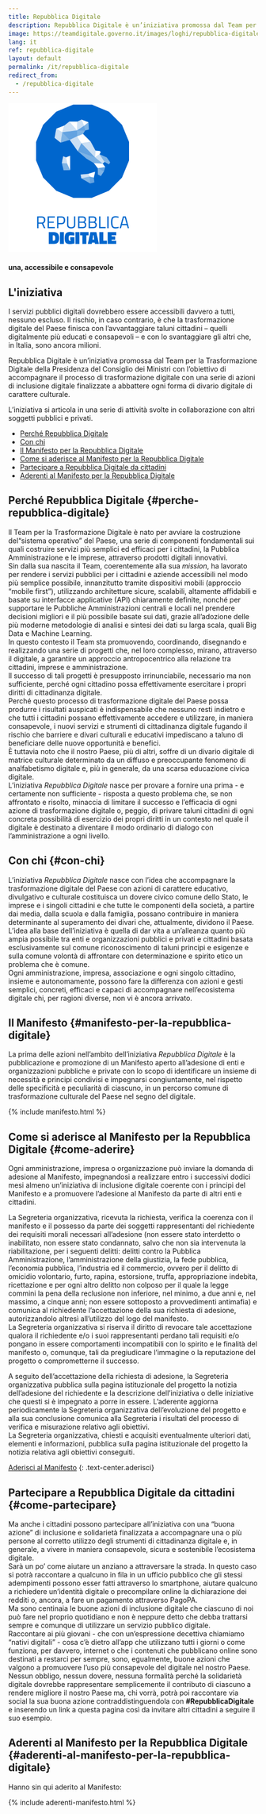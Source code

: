 ```yaml
---
title: Repubblica Digitale
description: Repubblica Digitale è un’iniziativa promossa dal Team per la Trasformazione Digitale della Presidenza del Consiglio dei Ministri con l’obiettivo di accompagnare il processo di trasformazione digitale con una serie di azioni di inclusione digitale finalizzate a abbattere ogni forma di divario digitale di carattere culturale.
image: https://teamdigitale.governo.it/images/loghi/repubblica-digitale/repubblica-digitale-logo-blue-twitter-summary-large-image.png
lang: it
ref: repubblica-digitale
layout: default
permalink: /it/repubblica-digitale
redirect_from:
  - /repubblica-digitale
---
```


<div class="container repubblica-digitale-header">
    <div class="row">
        <div class="col col-xs-12 text-center">
            <img src="/images/loghi/repubblica-digitale/repubblica-digitale-logo-squared-2x.png" alt="Repubblica Digitale Logo" width="300" height="300" />
            <h4>una, accessibile e consapevole</h4>
        </div>
    </div>
</div>

<h2>L'iniziativa</h2>

<div class="container">
    <div class="row">
        <div class="col-md-9">
            <p>I servizi pubblici digitali dovrebbero essere accessibili davvero a tutti, nessuno escluso. Il rischio, in caso contrario, è che la trasformazione digitale del Paese finisca con l’avvantaggiare taluni cittadini – quelli digitalmente più educati e consapevoli – e con lo svantaggiare gli altri che, in Italia, sono ancora milioni.</p>
            <p>Repubblica Digitale è un’iniziativa promossa dal Team per la Trasformazione Digitale della Presidenza del Consiglio dei Ministri con l’obiettivo di accompagnare il processo di trasformazione digitale con una serie di azioni di inclusione digitale finalizzate a abbattere ogni forma di divario digitale di carattere culturale.</p>
            <p>L’iniziativa si articola in una serie di attività svolte in collaborazione con altri soggetti pubblici e privati.</p>
        </div>
        <div class="col-md-3">
            <ul class="section-nav">
                <li class="toc-entry toc-h3"><a href="#perche-repubblica-digitale">Perché Repubblica Digitale</a></li>
                <li class="toc-entry toc-h3"><a href="#con-chi">Con chi</a></li>
                <li class="toc-entry toc-h3"><a href="#manifesto-per-la-repubblica-digitale">Il Manifesto per la Repubblica Digitale</a></li>
                <li class="toc-entry toc-h3"><a href="#come-aderire">Come si aderisce al Manifesto per la Repubblica Digitale</a></li>
                <li class="toc-entry toc-h3"><a href="#come-partecipare">Partecipare a Repubblica Digitale da cittadini</a></li>
                <li class="toc-entry toc-h3"><a href="#aderenti-al-manifesto-per-la-repubblica-digitale">Aderenti al Manifesto per la Repubblica Digitale</a></li>	
            </ul>
        </div>
    </div>
 </div>


## Perché Repubblica Digitale {#perche-repubblica-digitale}

Il Team per la Trasformazione Digitale è nato per avviare la costruzione del“sistema operativo” del Paese, una serie di componenti fondamentali sui quali costruire servizi più semplici ed efficaci per i cittadini, la Pubblica Amministrazione e le imprese, attraverso prodotti digitali innovativi.  
Sin dalla sua nascita il Team, coerentemente alla sua _mission_, ha lavorato per rendere i servizi pubblici per i cittadini e aziende accessibili nel modo più semplice possibile, innanzitutto tramite dispositivi mobili (approccio “mobile first”), utilizzando architetture sicure, scalabili, altamente affidabili e basate su interfacce applicative (API) chiaramente definite, nonché per supportare le Pubbliche Amministrazioni centrali e locali nel prendere decisioni migliori e il più possibile basate sui dati, grazie all’adozione delle più moderne metodologie di analisi e sintesi dei dati su larga scala, quali Big Data e Machine Learning.  
In questo contesto il Team sta promuovendo, coordinando, disegnando e realizzando una serie di progetti che, nel loro complesso, mirano, attraverso il digitale, a garantire un approccio antropocentrico alla relazione tra cittadini, imprese e amministrazione.  
Il successo di tali progetti è presupposto irrinunciabile, necessario ma non sufficiente, perché ogni cittadino possa effettivamente esercitare i propri diritti di cittadinanza digitale.  
Perché questo processo di trasformazione digitale del Paese possa produrre i risultati auspicati è indispensabile che nessuno resti indietro e che tutti i cittadini possano effettivamente accedere e utilizzare, in maniera consapevole,
i nuovi servizi e strumenti di cittadinanza digitale fugando il rischio che barriere e divari culturali e educativi impediscano a taluno di beneficiare delle nuove opportunità e benefici.  
È tuttavia noto che il nostro Paese, più di altri, soffre di un divario digitale di matrice culturale determinato da un diffuso e preoccupante fenomeno di analfabetismo digitale e, più in generale, da una scarsa educazione civica digitale.  
L’iniziativa _Repubblica Digitale_ nasce per provare a fornire una prima - e certamente non sufficiente - risposta a questo problema che, se non affrontato e risolto, minaccia di limitare il successo e l’efficacia di ogni azione di trasformazione digitale o, peggio, di privare taluni cittadini di ogni concreta possibilità di esercizio dei propri diritti in un contesto nel quale il digitale è destinato a diventare il modo ordinario di dialogo con l’amministrazione a ogni livello.

## Con chi {#con-chi}

L’iniziativa _Repubblica Digitale_ nasce con l’idea che accompagnare la trasformazione digitale del Paese con azioni di carattere educativo, divulgativo e culturale costituisca un dovere civico comune dello Stato, le imprese e i singoli cittadini e che tutte le componenti della società, a partire dai media, dalla scuola e dalla famiglia, possano contribuire in maniera determinante al superamento dei divari che, attualmente, dividono il Paese.  
L’idea alla base dell’iniziativa è quella di dar vita a un’alleanza quanto più ampia possibile tra enti e organizzazioni pubblici e privati e cittadini basata esclusivamente sul comune riconoscimento di taluni principi e esigenze e sulla comune volontà di affrontare con determinazione e spirito etico un problema che è comune.  
Ogni amministrazione, impresa, associazione e ogni singolo cittadino, insieme e autonomamente, possono fare la differenza con azioni e gesti semplici, concreti, efficaci e capaci di accompagnare nell’ecosistema digitale chi, per ragioni diverse, non vi è ancora arrivato.

## Il Manifesto {#manifesto-per-la-repubblica-digitale}

La prima delle azioni nell’ambito dell’iniziativa _Repubblica Digitale_ è la pubblicazione e promozione di un Manifesto aperto all’adesione di enti e organizzazioni pubbliche e private con lo scopo di identificare un insieme di necessità e principi condivisi e impegnarsi congiuntamente, nel rispetto delle specificità e peculiarità di ciascuno, in un percorso comune di trasformazione culturale del Paese nel segno del digitale.

{% include manifesto.html %}

## Come si aderisce al Manifesto per la Repubblica Digitale {#come-aderire}

Ogni amministrazione, impresa o organizzazione può inviare la domanda di adesione al Manifesto, impegnandosi a realizzare entro i successivi dodici mesi almeno un’iniziativa di inclusione digitale coerente con i principi del Manifesto e a promuovere l’adesione al Manifesto da parte di altri enti e cittadini.

La Segreteria organizzativa, ricevuta la richiesta, verifica la coerenza con il manifesto e il possesso da parte dei soggetti rappresentanti del richiedente dei requisiti morali necessari all’adesione (non essere stato interdetto o inabilitato, non essere stato condannato, salvo che non sia intervenuta la riabilitazione, per i seguenti delitti: delitti contro la Pubblica Amministrazione, l’amministrazione della giustizia, la fede pubblica, l’economia pubblica, l’industria ed il commercio, ovvero per il delitto di omicidio volontario, furto, rapina, estorsione, truffa, appropriazione indebita, ricettazione e per ogni altro delitto non colposo per il quale la legge commini la pena della reclusione non inferiore, nel minimo, a due anni e, nel massimo, a cinque anni; non essere sottoposto a provvedimenti antimafia) e comunica al richiedente l’accettazione della sua richiesta di adesione, autorizzandolo altresì all’utilizzo del logo del manifesto.  
La Segreteria organizzativa si riserva il diritto di revocare tale accettazione qualora il richiedente e/o i suoi rappresentanti perdano tali requisiti e/o pongano in essere comportamenti incompatibili con lo spirito e le finalità del manifesto o, comunque, tali da pregiudicare l’immagine o la reputazione del progetto o comprometterne il successo.

A seguito dell’accettazione della richiesta di adesione, la Segreteria organizzativa pubblica sulla pagina istituzionale del progetto la notizia dell’adesione del richiedente e la descrizione dell’iniziativa o delle iniziative che questi si è impegnato a porre in essere. L’aderente aggiorna periodicamente la Segreteria organizzativa dell’evoluzione del progetto e alla sua conclusione comunica alla Segreteria i risultati del processo di verifica e misurazione relativo agli obiettivi.  
La Segreteria organizzativa, chiesti e acquisiti eventualmente ulteriori dati, elementi e informazioni, pubblica sulla pagina istituzionale del progetto la notizia relativa agli obiettivi conseguiti.

<a class="btn btn-primary btn-lg" role="button" href="https://docs.google.com/forms/d/e/1FAIpQLSerfb-oJkGwn1lB2GO8aqVODxxqEdlqZyjYg7udv9pgvGiVcQ/viewform">Aderisci al Manifesto</a>
{: .text-center.aderisci}

## Partecipare a Repubblica Digitale da cittadini {#come-partecipare}

Ma anche i cittadini possono partecipare all’iniziativa con una “buona azione” di inclusione e solidarietà finalizzata a accompagnare una o più persone al corretto utilizzo degli strumenti di cittadinanza digitale e, in generale, a vivere in maniera consapevole, sicura e sostenibile l’ecosistema digitale.  
Sarà un po’ come aiutare un anziano a attraversare la strada. In questo caso si potrà raccontare a qualcuno in fila in un ufficio pubblico che gli stessi adempimenti possono esser fatti attraverso lo smartphone, aiutare qualcuno a richiedere un’identità digitale o precompilare online la dichiarazione dei redditi o, ancora, a fare un pagamento attraverso PagoPA.  
Ma sono centinaia le buone azioni di inclusione digitale che ciascuno di noi può fare nel proprio quotidiano e non è neppure detto che debba trattarsi sempre e comunque di utilizzare un servizio pubblico digitale.  
Raccontare ai più giovani - che con un’espressione decettiva chiamiamo “nativi digitali” - cosa c’è dietro all’app che utilizzano tutti i giorni o come funziona, per davvero, internet o che i contenuti che pubblicano online sono destinati a restarci per sempre, sono, egualmente, buone azioni che valgono a promuovere l’uso più consapevole del digitale nel nostro Paese.  
Nessun obbligo, nessun dovere, nessuna formalità perché la solidarietà digitale dovrebbe rappresentare semplicemente il contributo di ciascuno a rendere migliore il nostro Paese ma, chi vorrà, potrà poi raccontare via social la sua buona azione contraddistinguendola con **#RepubblicaDigitale** e inserendo un link a questa pagina così da invitare altri cittadini a seguire il suo esempio.

## Aderenti al Manifesto per la Repubblica Digitale {#aderenti-al-manifesto-per-la-repubblica-digitale}

Hanno sin qui aderito al Manifesto:

{% include aderenti-manifesto.html %}
